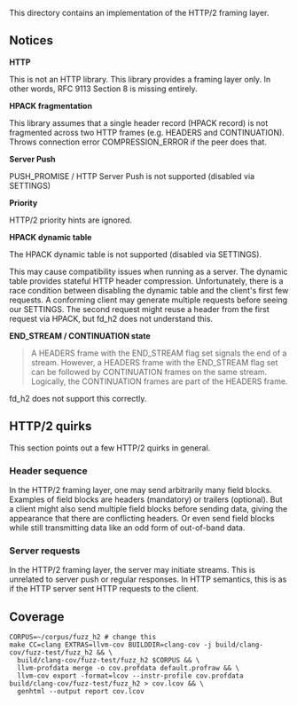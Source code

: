 This directory contains an implementation of the HTTP/2 framing layer.

## Notices

**HTTP**

This is not an HTTP library.  This library provides a framing layer
only.  In other words, RFC 9113 Section 8 is missing entirely.

**HPACK fragmentation**

This library assumes that a single header record (HPACK record) is not
fragmented across two HTTP frames (e.g. HEADERS and CONTINUATION).
Throws connection error COMPRESSION_ERROR if the peer does that.

**Server Push**

PUSH_PROMISE / HTTP Server Push is not supported (disabled via SETTINGS)

**Priority**

HTTP/2 priority hints are ignored.

**HPACK dynamic table**

The HPACK dynamic table is not supported (disabled via SETTINGS).

This may cause compatibility issues when running as a server.  The
dynamic table provides stateful HTTP header compression.  Unfortunately,
there is a race condition between disabling the dynamic table and the
client's first few requests.  A conforming client may generate multiple
requests before seeing our SETTINGS.  The second request might reuse a
header from the first request via HPACK, but fd_h2 does not understand
this.

**END_STREAM / CONTINUATION state**

> A HEADERS frame with the END_STREAM flag set signals the end of a stream.
> However, a HEADERS frame with the END_STREAM flag set can be followed by
> CONTINUATION frames on the same stream. Logically, the CONTINUATION frames
> are part of the HEADERS frame.

fd_h2 does not support this correctly.

## HTTP/2 quirks

This section points out a few HTTP/2 quirks in general.

### Header sequence

In the HTTP/2 framing layer, one may send arbitrarily many field blocks.
Examples of field blocks are headers (mandatory) or trailers (optional).
But a client might also send multiple field blocks before sending data,
giving the appearance that there are conflicting headers.  Or even send
field blocks while still transmitting data like an odd form of
out-of-band data.

### Server requests

In the HTTP/2 framing layer, the server may initiate streams.  This is
unrelated to server push or regular responses.  In HTTP semantics, this
is as if the HTTP server sent HTTP requests to the client.

## Coverage

```shell
CORPUS=~/corpus/fuzz_h2 # change this
make CC=clang EXTRAS=llvm-cov BUILDDIR=clang-cov -j build/clang-cov/fuzz-test/fuzz_h2 && \
  build/clang-cov/fuzz-test/fuzz_h2 $CORPUS && \
  llvm-profdata merge -o cov.profdata default.profraw && \
  llvm-cov export -format=lcov --instr-profile cov.profdata build/clang-cov/fuzz-test/fuzz_h2 > cov.lcov && \
  genhtml --output report cov.lcov
```
